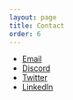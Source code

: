 ```yaml
---
layout: page
title: Contact
order: 6
---
```



- [Email](rxcparis@radicalxchange.org)
- [Discord](https://discord.gg/cyek2mkxz)
- [Twitter](https://twitter.com/RadxChangeParis)
- [LinkedIn](https://www.linkedin.com/company/radicalxchange-france)

